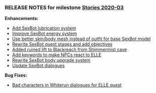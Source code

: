 ### RELEASE NOTES for milestone [Stories 2020-03](https://github.com/SkyrimLL/SkLLmods/milestone/66?closed=1) 
**Enhancements:** 
- [Add SexBot lubrication system](https://github.com/SkyrimLL/SkLLmods/issues/860)
- [Improve SexBot energy system](https://github.com/SkyrimLL/SkLLmods/issues/859)
- [Use better skin/body mesh instead of outfit for base SexBot model](https://github.com/SkyrimLL/SkLLmods/issues/843)
- [Rewrite SexBot quest stages and add objectives](https://github.com/SkyrimLL/SkLLmods/issues/842)
- [Added ruined lift to Blackreach from Shimmermist cave](https://github.com/SkyrimLL/SkLLmods/issues/835)
- [Add keywords to make NPCs react to ELLE](https://github.com/SkyrimLL/SkLLmods/issues/834)
- [Rewrite SexBot body upgrade system](https://github.com/SkyrimLL/SkLLmods/issues/833)
- [Update SexBot dialogues](https://github.com/SkyrimLL/SkLLmods/issues/832)

**Bug Fixes:** 
- [Bad characters in Whiterun dialogues for ELLE quest](https://github.com/SkyrimLL/SkLLmods/issues/831)

